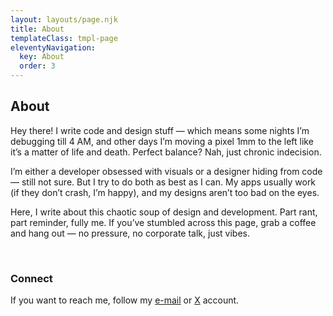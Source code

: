 ```yaml
---
layout: layouts/page.njk
title: About
templateClass: tmpl-page
eleventyNavigation:
  key: About
  order: 3
---
```


## About

Hey there! I write code and design stuff — which means some nights I’m debugging till 4 AM, and other days I’m moving a pixel 1mm to the left like it’s a matter of life and death. Perfect balance? Nah, just chronic indecision.

I’m either a developer obsessed with visuals or a designer hiding from code — still not sure. But I try to do both as best as I can. My apps usually work (if they don’t crash, I’m happy), and my designs aren’t too bad on the eyes.

Here, I write about this chaotic soup of design and development. Part rant, part reminder, fully me. If you’ve stumbled across this page, grab a coffee and hang out — no pressure, no corporate talk, just vibes.

<br/>

### Connect

If you want to reach me, follow my <a href="mailto:meteyilma@proton.me">e-mail</a> or <a target="_blank" href="https://x.com/0medev">X</a> account.
